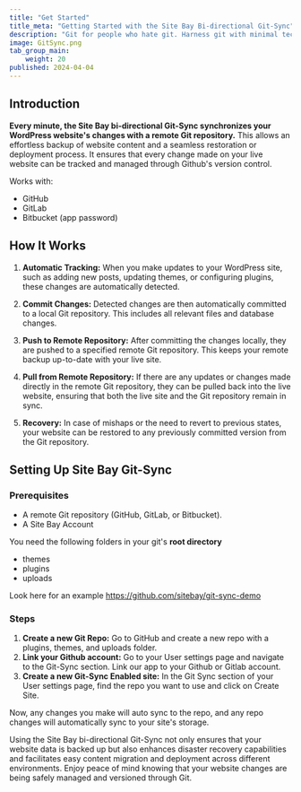 ```yaml
---
title: "Get Started"
title_meta: "Getting Started with the Site Bay Bi-directional Git-Sync"
description: "Git for people who hate git. Harness git with minimal tech knowlege. Simple."
image: GitSync.png
tab_group_main:
    weight: 20
published: 2024-04-04
---
```


## Introduction

**Every minute, the Site Bay bi-directional Git-Sync synchronizes your WordPress website's changes with a remote Git repository.** This allows an effortless backup of website content and a seamless restoration or deployment process. It ensures that every change made on your live website can be tracked and managed through Github's version control.


Works with:
- GitHub
- GitLab
- Bitbucket (app password)

## How It Works

1. **Automatic Tracking:** When you make updates to your WordPress site, such as adding new posts, updating themes, or configuring plugins, these changes are automatically detected.

2. **Commit Changes:** Detected changes are then automatically committed to a local Git repository. This includes all relevant files and database changes.

3. **Push to Remote Repository:** After committing the changes locally, they are pushed to a specified remote Git repository. This keeps your remote backup up-to-date with your live site.

4. **Pull from Remote Repository:** If there are any updates or changes made directly in the remote Git repository, they can be pulled back into the live website, ensuring that both the live site and the Git repository remain in sync.

5. **Recovery:** In case of mishaps or the need to revert to previous states, your website can be restored to any previously committed version from the Git repository.

## Setting Up Site Bay Git-Sync

### Prerequisites
- A remote Git repository (GitHub, GitLab, or Bitbucket).
- A Site Bay Account

You need the following folders in your git's **root directory** 
- themes
- plugins
- uploads

Look here for an example https://github.com/sitebay/git-sync-demo

### Steps

1. **Create a new Git Repo:** Go to GitHub and create a new repo with a plugins, themes, and uploads folder.
1. **Link your Github account:** Go to your User settings page and navigate to the Git-Sync section. Link our app to your Github or Gitlab account.
1. **Create a new Git-Sync Enabled site:** In the Git Sync section of your User settings page, find the repo you want to use and click on Create Site.

Now, any changes you make will auto sync to the repo, and any repo changes will automatically sync to your site's storage.

Using the Site Bay bi-directional Git-Sync not only ensures that your website data is backed up but also enhances disaster recovery capabilities and facilitates easy content migration and deployment across different environments. Enjoy peace of mind knowing that your website changes are being safely managed and versioned through Git.